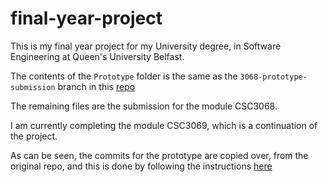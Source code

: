 # final-year-project

This is my final year project for my University degree, in Software Engineering at Queen's University Belfast.

The contents of the `Prototype` folder is the same as the `3068-prototype-submission` branch in this [repo](https://github.com/adamlogan17/svs-paediatric-delerium/tree/3068-prototype-submission)

The remaining files are the submission for the module CSC3068.

I am currently completing the module CSC3069, which is a continuation of the project.

As can be seen, the commits for the prototype are copied over, from the original repo, and this is done by following the instructions [here](https://deanmalone.net/post/how-to-fork-your-own-repo-on-github/)
